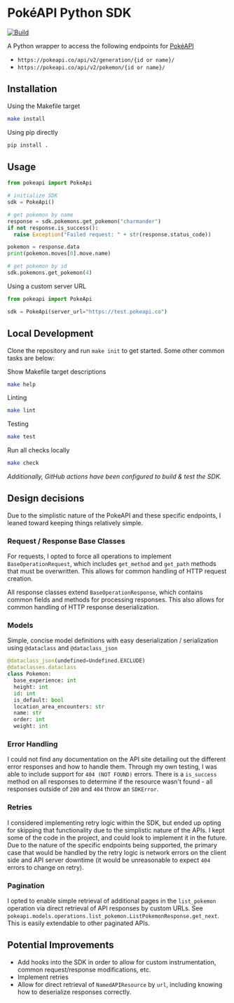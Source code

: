 # PokéAPI Python SDK

[![Build](https://github.com/lancethomps/speakeasy-pokeapi/actions/workflows/build.yml/badge.svg)](https://github.com/lancethomps/speakeasy-pokeapi/actions/workflows/build.yml)

A Python wrapper to access the following endpoints for [PokéAPI](https://pokeapi.co)

- `https://pokeapi.co/api/v2/generation/{id or name}/`
- `https://pokeapi.co/api/v2/pokemon/{id or name}/`

## Installation

Using the Makefile target

```bash
make install
```

Using pip directly

```bash
pip install .
```

## Usage

```python
from pokeapi import PokeApi

# initialize SDK
sdk = PokeApi()

# get pokemon by name
response = sdk.pokemons.get_pokemon("charmander")
if not response.is_success():
  raise Exception("Failed request: " + str(response.status_code))

pokemon = response.data
print(pokemon.moves[0].move.name)

# get pokemon by id
sdk.pokemons.get_pokemon(4)
```

Using a custom server URL

```python
from pokeapi import PokeApi

sdk = PokeApi(server_url="https://test.pokeapi.co")
```

## Local Development

Clone the repository and run `make init` to get started. Some other common tasks are below:

Show Makefile target descriptions

```bash
make help
```

Linting

```bash
make lint
```

Testing

```bash
make test
```

Run all checks locally

```bash
make check
```

_Additionally, GitHub actions have been configured to build & test the SDK._

## Design decisions

Due to the simplistic nature of the PokeAPI and these specific endpoints, I leaned toward keeping things relatively simple.

### Request / Response Base Classes

For requests, I opted to force all operations to implement `BaseOperationRequest`, which includes `get_method` and `get_path` methods that must be overwritten.
This allows for common handling of HTTP request creation.

All response classes extend `BaseOperationResponse`, which contains common fields and methods for processing responses.
This also allows for common handling of HTTP response deserialization. 

### Models

Simple, concise model definitions with easy deserialization / serialization using `@dataclass` and `@dataclass_json`

```python
@dataclass_json(undefined=Undefined.EXCLUDE)
@dataclasses.dataclass
class Pokemon:
  base_experience: int
  height: int
  id: int
  is_default: bool
  location_area_encounters: str
  name: str
  order: int
  weight: int
```

### Error Handling

I could not find any documentation on the API site detailing out the different error responses and how to handle them. Through my own testing, I was able to include support for `404 (NOT FOUND)` errors.
There is a `is_success` method on all responses to determine if the resource wasn't found - all responses outside of `200` and `404` throw an `SDKError`.

### Retries

I considered implementing retry logic within the SDK, but ended up opting for skipping that functionality due to the simplistic nature of the APIs. I kept some of the code in the project, and could look to implement it in the future.
Due to the nature of the specific endpoints being supported, the primary case that would be handled by the retry logic is network errors on the client side and API server downtime (it would be unreasonable to expect `404` errors to change on retry).

### Pagination

I opted to enable simple retrieval of additional pages in the `list_pokemon` operation via direct retrieval of API responses by custom URLs. See `pokeapi.models.operations.list_pokemon.ListPokemonResponse.get_next`.
This is easily extendable to other paginated APIs.

## Potential Improvements

- Add hooks into the SDK in order to allow for custom instrumentation, common request/response modifications, etc.
- Implement retries
- Allow for direct retrieval of `NamedAPIResource` by `url`, including knowing how to deserialize responses correctly.
